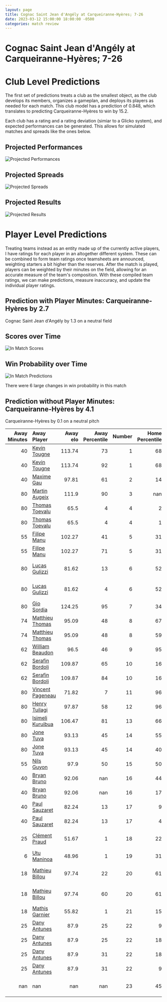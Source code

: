 ```yaml
---  
layout: page  
title: Cognac Saint Jean d'Angély at Carqueiranne-Hyères; 7-26  
date: 2023-03-12 15:00:00 18:00:00 -0500  
categories: match review  
---
```

# Cognac Saint Jean d'Angély at Carqueiranne-Hyères; 7-26

# Club Level Predictions


The first set of predictions treats a club as the smallest object, as the club develops its members, organizes a gameplan, and deploys its players as needed for each match. This club model has a prediction of 0.848, which translates to predicting Carqueiranne-Hyères to win by 15.2.

Each club has a rating and a rating deviation (simiar to a Glicko system), and expected performances can be generated. This allows for simulated matches and spreads like the ones below.
## Projected Performances


![Projected Performances](plots/performances_2023-03-12-Carqueiranne-Hyères-CognacSaintJeand'Angély.png)
## Projected Spreads


![Projected Spreads](plots/spreads_2023-03-12-Carqueiranne-Hyères-CognacSaintJeand'Angély.png)
## Projected Results


![Projected Results](plots/resultbar_2023-03-12-Carqueiranne-Hyères-CognacSaintJeand'Angély.png)
# Player Level Predictions


Treating teams instead as an entity made up of the currently active players, I have ratings for each player in an altogether different system. These can be combined to form team ratings once teamsheets are announced, weighting starters a bit higher than the reserves. After the match is played, players can be weighted by their minutes on the field, allowing for an accurate measure of the team's composition. With these compiled team ratings, we can make predictions, measure inaccuracy, and update the individual player ratings.
## Prediction with Player Minutes: Carqueiranne-Hyères by 2.7


Cognac Saint Jean d'Angély by 1.3 on a neutral field
## Scores over Time


![In Match Scores](plots/recap_scores_2023-03-12-Carqueiranne-Hyères-CognacSaintJeand'Angély.png)
## Win Probability over Time


![In Match Predictions](plots/recap_prob_2023-03-12-Carqueiranne-Hyères-CognacSaintJeand'Angély.png)

There were 6 large changes in win probability in this match
## Prediction without Player Minutes: Carqueiranne-Hyères by 4.1


Carqueiranne-Hyères by 0.1 on a neutral pitch



|   Away Minutes | Away Player                                                     |   Away elo |   Away Percentile |   Number |   Home Percentile |   Home elo | Home Player                                                                    |   Home Minutes |
|---------------:|:----------------------------------------------------------------|-----------:|------------------:|---------:|------------------:|-----------:|:-------------------------------------------------------------------------------|---------------:|
|             40 | [Kevin Tougne](..//playerfiles//KevinTougne_cleaned.md)         |     113.74 |                73 |        1 |                68 |      97.92 | [Costel Burtila](..//playerfiles//CostelBurtila_cleaned.md)                    |             54 |
|             40 | [Kevin Tougne](..//playerfiles//KevinTougne_cleaned.md)         |     113.74 |                92 |        1 |                68 |      97.92 | [Costel Burtila](..//playerfiles//CostelBurtila_cleaned.md)                    |             54 |
|             40 | [Maxime Gau](..//playerfiles//MaximeGau_cleaned.md)             |      97.81 |                61 |        2 |                14 |      82.38 | [Michael Tyumenev](..//playerfiles//MichaelTyumenev_cleaned.md)                |             48 |
|             80 | [Martin Augeix](..//playerfiles//MartinAugeix_cleaned.md)       |     111.9  |                90 |        3 |               nan |      92.32 | [Loni Uhila](..//playerfiles//LoniUhila_cleaned.md)                            |             66 |
|             80 | [Thomas Toevalu](..//playerfiles//ThomasToevalu_cleaned.md)     |      65.5  |                 4 |        4 |                 2 |      47.57 | [Lucas Cazac](..//playerfiles//LucasCazac_cleaned.md)                          |             80 |
|             80 | [Thomas Toevalu](..//playerfiles//ThomasToevalu_cleaned.md)     |      65.5  |                 4 |        4 |                 1 |      47.57 | [Lucas Cazac](..//playerfiles//LucasCazac_cleaned.md)                          |             80 |
|             55 | [Filipe Manu](..//playerfiles//FilipeManu_cleaned.md)           |     102.27 |                41 |        5 |                31 |      89.83 | [César Damiani](..//playerfiles//CésarDamiani_cleaned.md)                      |             80 |
|             55 | [Filipe Manu](..//playerfiles//FilipeManu_cleaned.md)           |     102.27 |                71 |        5 |                31 |      89.83 | [César Damiani](..//playerfiles//CésarDamiani_cleaned.md)                      |             80 |
|             80 | [Lucas Gulizzi](..//playerfiles//LucasGulizzi_cleaned.md)       |      81.62 |                13 |        6 |                52 |      94.96 | [Florian Munoz Rivero](..//playerfiles//FlorianMunozRivero_cleaned.md)         |             55 |
|             80 | [Lucas Gulizzi](..//playerfiles//LucasGulizzi_cleaned.md)       |      81.62 |                 4 |        6 |                52 |      94.96 | [Florian Munoz Rivero](..//playerfiles//FlorianMunozRivero_cleaned.md)         |             55 |
|             80 | [Gio Sordia](..//playerfiles//GioSordia_cleaned.md)             |     124.25 |                95 |        7 |                34 |      89.61 | [Alexander Nowicki](..//playerfiles//AlexanderNowicki_cleaned.md)              |             80 |
|             74 | [Matthieu Thomas](..//playerfiles//MatthieuThomas_cleaned.md)   |      95.09 |                48 |        8 |                67 |      98.78 | [André Gorin](..//playerfiles//AndréGorin_cleaned.md)                          |             66 |
|             74 | [Matthieu Thomas](..//playerfiles//MatthieuThomas_cleaned.md)   |      95.09 |                48 |        8 |                59 |      98.78 | [André Gorin](..//playerfiles//AndréGorin_cleaned.md)                          |             66 |
|             62 | [William Beaudon](..//playerfiles//WilliamBeaudon_cleaned.md)   |      96.5  |                46 |        9 |                95 |     113.9  | [Thomas Sonetti](..//playerfiles//ThomasSonetti_cleaned.md)                    |             59 |
|             62 | [Serafin Bordoli](..//playerfiles//SerafinBordoli_cleaned.md)   |     109.87 |                65 |       10 |                16 |      82.48 | [Théo Defrance](..//playerfiles//ThéoDefrance_cleaned.md)                      |             55 |
|             62 | [Serafin Bordoli](..//playerfiles//SerafinBordoli_cleaned.md)   |     109.87 |                84 |       10 |                16 |      82.48 | [Théo Defrance](..//playerfiles//ThéoDefrance_cleaned.md)                      |             55 |
|             80 | [Vincent Pageneau](..//playerfiles//VincentPageneau_cleaned.md) |      71.82 |                 7 |       11 |                96 |     125.4  | [Kalani Robert](..//playerfiles//KalaniRobert_cleaned.md)                      |             80 |
|             80 | [Henry Tuilagi](..//playerfiles//HenryTuilagi_cleaned.md)       |      97.87 |                58 |       12 |                96 |     124.09 | [Romain Leveque](..//playerfiles//RomainLeveque_cleaned.md)                    |             80 |
|             80 | [Isimeli Kuruibua](..//playerfiles//IsimeliKuruibua_cleaned.md) |     106.47 |                81 |       13 |                66 |     100.11 | [Charles Brousse](..//playerfiles//CharlesBrousse_cleaned.md)                  |             68 |
|             80 | [Jone Tuva](..//playerfiles//JoneTuva_cleaned.md)               |      93.13 |                45 |       14 |                55 |      91.73 | [Josselyn Bouchon](..//playerfiles//JosselynBouchon_cleaned.md)                |             80 |
|             80 | [Jone Tuva](..//playerfiles//JoneTuva_cleaned.md)               |      93.13 |                45 |       14 |                40 |      91.73 | [Josselyn Bouchon](..//playerfiles//JosselynBouchon_cleaned.md)                |             80 |
|             55 | [Nils Guyon](..//playerfiles//NilsGuyon_cleaned.md)             |      97.9  |                50 |       15 |                50 |      94.49 | [Ionel Melinte](..//playerfiles//IonelMelinte_cleaned.md)                      |             80 |
|             40 | [Bryan Bruno](..//playerfiles//BryanBruno_cleaned.md)           |      92.06 |               nan |       16 |                44 |      84.72 | [Eli Serra-Miglietti](..//playerfiles//EliSerra-Miglietti_cleaned.md)          |             26 |
|             40 | [Bryan Bruno](..//playerfiles//BryanBruno_cleaned.md)           |      92.06 |               nan |       16 |                17 |      84.72 | [Eli Serra-Miglietti](..//playerfiles//EliSerra-Miglietti_cleaned.md)          |             26 |
|             40 | [Paul Sauzaret](..//playerfiles//PaulSauzaret_cleaned.md)       |      82.24 |                13 |       17 |                 9 |      69.54 | [Yan Tabarot](..//playerfiles//YanTabarot_cleaned.md)                          |             32 |
|             40 | [Paul Sauzaret](..//playerfiles//PaulSauzaret_cleaned.md)       |      82.24 |                13 |       17 |                 4 |      69.54 | [Yan Tabarot](..//playerfiles//YanTabarot_cleaned.md)                          |             32 |
|             25 | [Clément Praud](..//playerfiles//ClémentPraud_cleaned.md)       |      51.67 |                 1 |       18 |                22 |      84.28 | [Jean-Baptiste Reggiardo](..//playerfiles//Jean-BaptisteReggiardo_cleaned.md)  |             14 |
|              6 | [Utu Maninoa](..//playerfiles//UtuManinoa_cleaned.md)           |      48.96 |                 1 |       19 |                31 |      89.17 | [Nicolas Baquer](..//playerfiles//NicolasBaquer_cleaned.md)                    |             25 |
|             18 | [Mathieu Billou](..//playerfiles//MathieuBillou_cleaned.md)     |      97.74 |                22 |       20 |                61 |      98.26 | [Christian Marian Chirica](..//playerfiles//ChristianMarianChirica_cleaned.md) |             14 |
|             18 | [Mathieu Billou](..//playerfiles//MathieuBillou_cleaned.md)     |      97.74 |                60 |       20 |                61 |      98.26 | [Christian Marian Chirica](..//playerfiles//ChristianMarianChirica_cleaned.md) |             14 |
|             18 | [Mathis Garnier](..//playerfiles//MathisGarnier_cleaned.md)     |      55.82 |                 1 |       21 |                15 |      78.12 | [Vincent Alessi](..//playerfiles//VincentAlessi_cleaned.md)                    |             25 |
|             25 | [Dany Antunes](..//playerfiles//DanyAntunes_cleaned.md)         |      87.9  |                25 |       22 |                 9 |      74.88 | [Rémi Dubié](..//playerfiles//RémiDubié_cleaned.md)                            |             21 |
|             25 | [Dany Antunes](..//playerfiles//DanyAntunes_cleaned.md)         |      87.9  |                25 |       22 |                18 |      74.88 | [Rémi Dubié](..//playerfiles//RémiDubié_cleaned.md)                            |             21 |
|             25 | [Dany Antunes](..//playerfiles//DanyAntunes_cleaned.md)         |      87.9  |                31 |       22 |                18 |      74.88 | [Rémi Dubié](..//playerfiles//RémiDubié_cleaned.md)                            |             21 |
|             25 | [Dany Antunes](..//playerfiles//DanyAntunes_cleaned.md)         |      87.9  |                31 |       22 |                 9 |      74.88 | [Rémi Dubié](..//playerfiles//RémiDubié_cleaned.md)                            |             21 |
|            nan | nan                                                             |     nan    |               nan |       23 |                45 |      93.25 | [Dylan Michael Sage](..//playerfiles//DylanMichaelSage_cleaned.md)             |             12 |

